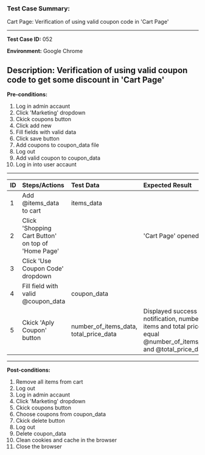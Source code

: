 
### Test Case Summary:
Cart Page: Verification of using valid coupon code in 'Cart Page'

---

**Test Case ID:** 052

**Environment:** Google Chrome

**Description:**
Verification of using valid coupon code to get some discount in 'Cart Page' 
---

**Pre-conditions:**
1. Log in admin accaunt 
2. Click 'Marketing' dropdown
3. Ckick coupons button 
4. Click add new
5. Fill fields with valid data 
6. Click save button
7. Add coupons to coupon_data file
8. Log out 
9. Add valid coupon to coupon_data
10. Log in into user accaunt    

---

|      ID       | Steps/Actions |  Test Data  | Expected Result |
| ------------- |:--------------| :---------- | :-------------- |
|       1       |Add @items_data to cart|items_data|                 |
|       2       |Click 'Shopping Cart Button' on top of 'Home Page'| | 'Cart Page' opened|
|       3       |Click 'Use Coupon Code' dropdown | | |
|       4       |Fill field with valid @coupon_data| coupon_data| |
|       5       |Ckick 'Aply Coupon' button| number_of_items_data, total_price_data|Displayed success notification, number of items and total price are equal  @number_of_items_data and @total_price_data |
---

**Post-conditions:**
1. Remove all items from cart
2. Log out
3. Log in admin accaunt 
4. Click 'Marketing' dropdown
5. Ckick coupons button 
6. Choose coupons from coupon_data
7. Ckick delete button
8. Log out 
9. Delete coupon_data
10. Clean cookies and cache in the browser
11. Close the browser
